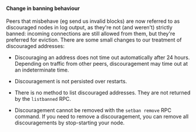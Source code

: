 #### Change in banning behaviour

Peers that misbehave (eg send us invalid blocks) are now referred to as
discouraged nodes in log output, as they're not (and weren't) strictly banned:
incoming connections are still allowed from them, but they're preferred for
eviction. There are some small changes to our treatment of discouraged
addresses:

- Discouraging an address does not time out automatically after 24 hours.
  Depending on traffic from other peers, discouragement may time out at an
  indeterminate time.

- Discouragement is not persisted over restarts.

- There is no method to list discouraged addresses. They are not returned by
  the `listbanned` RPC.

- Discouragement cannot be removed with the `setban remove` RPC command.
  If you need to remove a discouragement, you can remove all discouragements by
  stop-starting your node.
